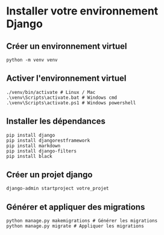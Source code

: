 # Installer votre environnement Django

## Créer un environnement virtuel

```shell
python -m venv venv
```

## Activer l'environnement virtuel

```shell
./venv/bin/activate # Linux / Mac
.\venv\Scripts\activate.bat # Windows cmd
.\venv\Scripts\activate.ps1 # Windows powershell
```

## Installer les dépendances

```shell
pip install django
pip install djangorestframework
pip install markdown
pip install django-filters
pip install black
```

## Créer un projet django

```shell
django-admin startproject votre_projet
```

## Générer et appliquer des migrations

```shell
python manage.py makemigrations # Générer les migrations
python manage.py migrate # Appliquer les migrations
```


